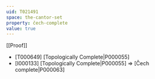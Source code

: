 ```yaml
---
uid: T021491
space: the-cantor-set
property: čech-complete
value: true
---
```

[[Proof]]

* [T000649] [Topologically Complete|P000055]
* [I000133] [Topologically Complete|P000055] => [Čech complete|P000063]

